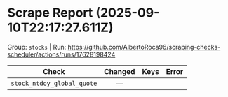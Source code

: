 # Scrape Report (2025-09-10T22:17:27.611Z)

Group: `stocks`  |  Run: https://github.com/AlbertoRoca96/scraping-checks-scheduler/actions/runs/17628198424

| Check | Changed | Keys | Error |
|---|:---:|:--|:--|
| `stock_ntdoy_global_quote` | — |  |  |
